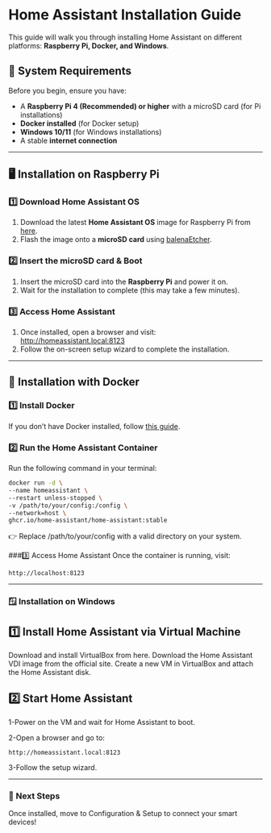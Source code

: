 # Home Assistant Installation Guide  

This guide will walk you through installing Home Assistant on different platforms: **Raspberry Pi, Docker, and Windows**.  

## 📌 System Requirements  
Before you begin, ensure you have:  
- A **Raspberry Pi 4 (Recommended) or higher** with a microSD card (for Pi installations)  
- **Docker installed** (for Docker setup)  
- **Windows 10/11** (for Windows installations)  
- A stable **internet connection**  

---

## 🖥️ Installation on Raspberry Pi  
### **1️⃣ Download Home Assistant OS**  
1. Download the latest **Home Assistant OS** image for Raspberry Pi from [here](https://www.home-assistant.io/installation/raspberrypi).  
2. Flash the image onto a **microSD card** using [balenaEtcher](https://www.balena.io/etcher/).  

### **2️⃣ Insert the microSD card & Boot**  
1. Insert the microSD card into the **Raspberry Pi** and power it on.  
2. Wait for the installation to complete (this may take a few minutes).  

### **3️⃣ Access Home Assistant**  
1. Once installed, open a browser and visit:  
http://homeassistant.local:8123
2. Follow the on-screen setup wizard to complete the installation.  

---

## 🐳 Installation with Docker  
### **1️⃣ Install Docker**  
If you don’t have Docker installed, follow [this guide](https://docs.docker.com/get-docker/).  

### **2️⃣ Run the Home Assistant Container**  
Run the following command in your terminal:  
```sh
docker run -d \
--name homeassistant \
--restart unless-stopped \
-v /path/to/your/config:/config \
--network=host \
ghcr.io/home-assistant/home-assistant:stable
```

👉 Replace /path/to/your/config with a valid directory on your system.

###3️⃣ Access Home Assistant
Once the container is running, visit:
```arduino
http://localhost:8123
```

---

### 🪟 Installation on Windows

## 1️⃣ Install Home Assistant via Virtual Machine
Download and install VirtualBox from here.
Download the Home Assistant VDI image from the official site.
Create a new VM in VirtualBox and attach the Home Assistant disk.

## 2️⃣ Start Home Assistant

1-Power on the VM and wait for Home Assistant to boot.

2-Open a browser and go to:

```arduino
http://homeassistant.local:8123
```
3-Follow the setup wizard.

---

### 🎯 Next Steps
Once installed, move to Configuration & Setup to connect your smart devices!

